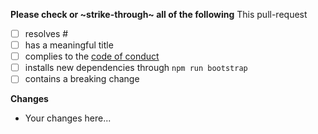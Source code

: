 **Please check or ~strike-through~ all of the following**
This pull-request
- [ ] resolves #<issue-id>
- [ ] has a meaningful title
- [ ] complies to the [code of conduct](../blob/master/CODE_OF_CONDUCT.md)
- [ ] installs new dependencies through `npm run bootstrap`
- [ ] contains a breaking change

**Changes**
- Your changes here...
